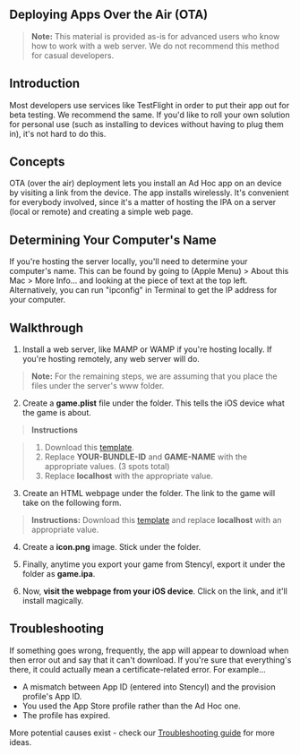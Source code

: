 ## Deploying Apps Over the Air (OTA)

> **Note:** This material is provided as-is for advanced users who know how to work with a web server. We do not recommend this method for casual developers.

## Introduction

Most developers use services like TestFlight in order to put their app out for beta testing. We recommend the same. If you'd like to roll your own solution for personal use (such as installing to devices without having to plug them in), it's not hard to do this.

## Concepts
OTA (over the air) deployment lets you install an Ad Hoc app on an device by visiting a link from the device. The app installs wirelessly. It's convenient for everybody involved, since it's a matter of hosting the IPA on a server (local or remote) and creating a simple web page.

## Determining Your Computer's Name
If you're hosting the server locally, you'll need to determine your computer's name. This can be found by going to (Apple Menu) > About this Mac > More Info... and looking at the piece of text at the top left. Alternatively, you can run "ipconfig" in Terminal to get the IP address for your computer.

## Walkthrough

1) Install a web server, like MAMP or WAMP if you're hosting locally. If you're hosting remotely, any web server will do.

> **Note:** For the remaining steps, we are assuming that you place the files under the server's www folder.

2) Create a **game.plist** file under the folder. This tells the iOS device what the game is about.

> **Instructions**

> 1) Download this [template](https://dl.dropbox.com/u/2769678/game.plist).
> 2) Replace **YOUR-BUNDLE-ID** and **GAME-NAME** with the appropriate values. (3 spots total)
> 3) Replace **localhost** with the appropriate value.

3) Create an HTML webpage under the folder. The link to the game will take on the following form.

> **Instructions:** Download this [template](https://dl.dropbox.com/u/2769678/game.html) and replace **localhost** with an appropriate value.

4) Create a **icon.png** image. Stick under the folder.

5) Finally, anytime you export your game from Stencyl, export it under the folder as **game.ipa**.

6) Now, **visit the webpage from your iOS device**. Click on the link, and it'll install magically.

 
## Troubleshooting

If something goes wrong, frequently, the app will appear to download when then error out and say that it can't download. If you're sure that everything's there, it could actually mean a certificate-related error. For example...

* A mismatch between App ID (entered into Stencyl) and the provision profile's App ID.
* You used the App Store profile rather than the Ad Hoc one.
* The profile has expired.

More potential causes exist - check our [Troubleshooting guide](http://www.stencyl.com/help/view/xcode-ios-troubleshoot/) for more ideas.
